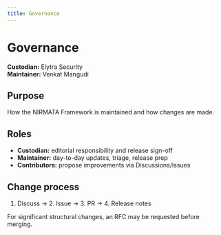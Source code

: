 ```yaml
---
title: Governance
---
```


# Governance

**Custodian:** Elytra Security  
**Maintainer:** Venkat Mangudi

## Purpose
How the NIRMATA Framework is maintained and how changes are made.

## Roles
- **Custodian:** editorial responsibility and release sign-off  
- **Maintainer:** day-to-day updates, triage, release prep  
- **Contributors:** propose improvements via Discussions/Issues

## Change process
1. Discuss → 2. Issue → 3. PR → 4. Release notes

For significant structural changes, an RFC may be requested before merging.
